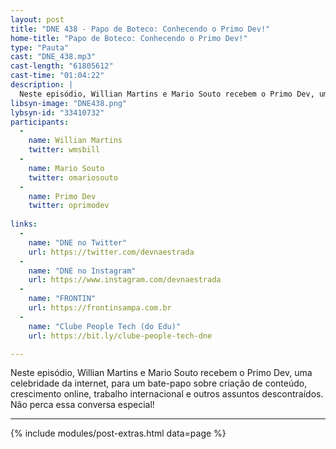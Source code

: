 ```yaml
---
layout: post
title: "DNE 438 - Papo de Boteco: Conhecendo o Primo Dev!"
home-title: "Papo de Boteco: Conhecendo o Primo Dev!"
type: "Pauta"
cast: "DNE_438.mp3"
cast-length: "61805612"
cast-time: "01:04:22"
description: |
  Neste episódio, Willian Martins e Mario Souto recebem o Primo Dev, uma celebridade da internet, para um bate-papo sobre criação de conteúdo, crescimento online, trabalho internacional e outros assuntos descontraídos. Não perca essa conversa especial!
libsyn-image: "DNE438.png"
lybsyn-id: "33410732"
participants:
  -
    name: Willian Martins
    twitter: wmsbill
  -
    name: Mario Souto
    twitter: omariosouto
  -
    name: Primo Dev
    twitter: oprimodev
   
links:
  -
    name: "DNE no Twitter"
    url: https://twitter.com/devnaestrada
  -
    name: "DNE no Instagram"
    url: https://www.instagram.com/devnaestrada
  -
    name: "FRONTIN"
    url: https://frontinsampa.com.br
  -
    name: "Clube People Tech (do Edu)"
    url: https://bit.ly/clube-people-tech-dne 

---
```


  Neste episódio, Willian Martins e Mario Souto recebem o Primo Dev, uma celebridade da internet, para um bate-papo sobre criação de conteúdo, crescimento online, trabalho internacional e outros assuntos descontraídos. Não perca essa conversa especial!
  
---

{% include modules/post-extras.html data=page %}
